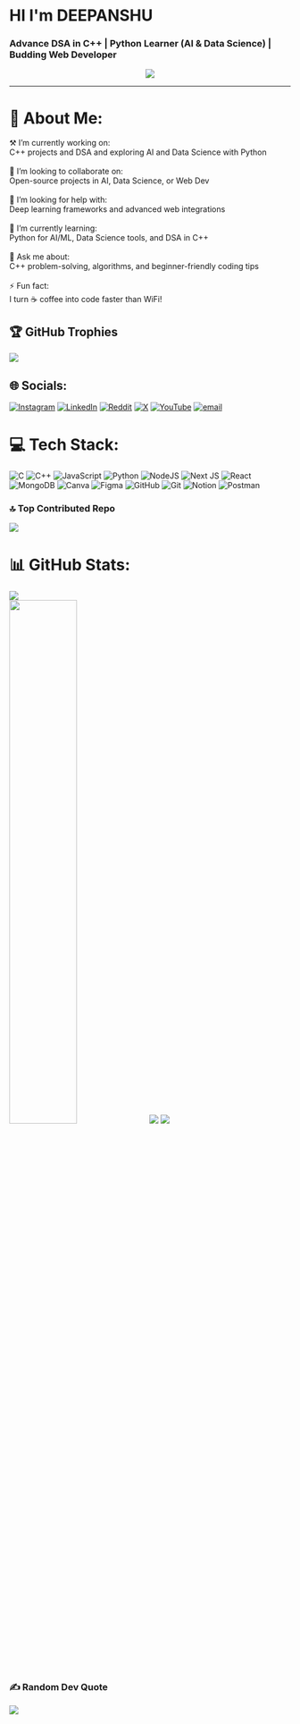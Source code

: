 # HI I'm DEEPANSHU

### **Advance DSA in C++  | Python Learner (AI & Data Science) | Budding Web Developer**

<p align="center">
  <img src="https://readme-typing-svg.herokuapp.com?font=Fira+Code&weight=600&pause=1000&color=F27405&center=true&vCenter=true&width=500&lines=Data+Science+And+AI+Engineer;Software+Engineer;Knowledge+Seeker;Tech+Enthusiast" />
</p>

---

# 💫 About Me:
⚒️ I’m currently working on:<br>C++ projects and DSA and exploring AI and Data Science with Python<br><br>🤝 I’m looking to collaborate on:<br>Open-source projects in AI, Data Science, or Web Dev<br><br>🙋 I’m looking for help with:<br>Deep learning frameworks and advanced web integrations<br><br>🌱 I’m currently learning:<br>Python for AI/ML, Data Science tools, and DSA in C++<br><br>💬 Ask me about:<br>C++ problem-solving, algorithms, and beginner-friendly coding tips<br><br>⚡ Fun fact:<br>I turn ☕ coffee into code faster than WiFi!

## 🏆 GitHub Trophies
![](https://github-profile-trophy.vercel.app/?username=Deepanshu07-eng&theme=radical&no-frame=true&no-bg=true&margin-w=4)

## 🌐 Socials:
[![Instagram](https://img.shields.io/badge/Instagram-%23E4405F.svg?logo=Instagram&logoColor=white)](https://instagram.com/deepanshu_gautam_157) [![LinkedIn](https://img.shields.io/badge/LinkedIn-%230077B5.svg?logo=linkedin&logoColor=white)](https://linkedin.com/in/deepanshu-gautam-d15d7) [![Reddit](https://img.shields.io/badge/Reddit-%23FF4500.svg?logo=Reddit&logoColor=white)](https://reddit.com/user/u/Zestyclose-Blood1677) [![X](https://img.shields.io/badge/X-black.svg?logo=X&logoColor=white)](https://x.com/@DeepanshuG77993) [![YouTube](https://img.shields.io/badge/YouTube-%23FF0000.svg?logo=YouTube&logoColor=white)](https://youtube.com/@@techstack992) [![email](https://img.shields.io/badge/Email-D14836?logo=gmail&logoColor=white)](mailto:d2004gautam@gmail.com) 

# 💻 Tech Stack:
![C](https://img.shields.io/badge/c-%2300599C.svg?style=plastic&logo=c&logoColor=white) ![C++](https://img.shields.io/badge/c++-%2300599C.svg?style=plastic&logo=c%2B%2B&logoColor=white) ![JavaScript](https://img.shields.io/badge/javascript-%23323330.svg?style=plastic&logo=javascript&logoColor=%23F7DF1E) ![Python](https://img.shields.io/badge/python-3670A0?style=plastic&logo=python&logoColor=ffdd54) ![NodeJS](https://img.shields.io/badge/node.js-6DA55F?style=plastic&logo=node.js&logoColor=white) ![Next JS](https://img.shields.io/badge/Next-black?style=plastic&logo=next.js&logoColor=white) ![React](https://img.shields.io/badge/react-%2320232a.svg?style=plastic&logo=react&logoColor=%2361DAFB) ![MongoDB](https://img.shields.io/badge/MongoDB-%234ea94b.svg?style=plastic&logo=mongodb&logoColor=white) ![Canva](https://img.shields.io/badge/Canva-%2300C4CC.svg?style=plastic&logo=Canva&logoColor=white) ![Figma](https://img.shields.io/badge/figma-%23F24E1E.svg?style=plastic&logo=figma&logoColor=white) ![GitHub](https://img.shields.io/badge/github-%23121011.svg?style=plastic&logo=github&logoColor=white) ![Git](https://img.shields.io/badge/git-%23F05033.svg?style=plastic&logo=git&logoColor=white) ![Notion](https://img.shields.io/badge/Notion-%23000000.svg?style=plastic&logo=notion&logoColor=white) ![Postman](https://img.shields.io/badge/Postman-FF6C37?style=plastic&logo=postman&logoColor=white)

### 🔝 Top Contributed Repo
![](https://github-contributor-stats.vercel.app/api?username=Deepanshu07-eng&limit=5&theme=radical&combine_all_yearly_contributions=true)

# 📊 GitHub Stats:
![](https://nirzak-streak-stats.vercel.app/?user=Deepanshu07-eng&theme=radical&border=false)<br/>
<img src="https://github-readme-stats.vercel.app/api/top-langs/?username=Deepanshu07-eng&theme=radical&layout=compact&hide_border=false" width="49%" />
<img src="https://github-profile-summary-cards.vercel.app/api/cards/profile-details?username=Deepanshu07-eng&theme=radical" />
<img src="https://github-readme-activity-graph.vercel.app/graph?username=Deepanshu07-eng&theme=react-dark" />


### ✍️ Random Dev Quote
![](https://quotes-github-readme.vercel.app/api?type=horizontal&theme=radical)




